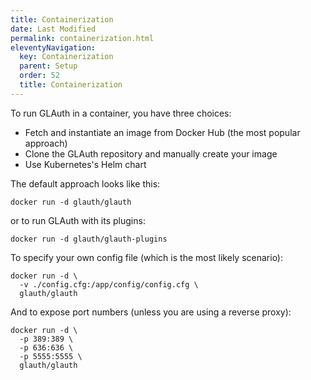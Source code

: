 ```yaml
---
title: Containerization
date: Last Modified 
permalink: containerization.html
eleventyNavigation:
  key: Containerization
  parent: Setup
  order: 52
  title: Containerization
---
```

To run GLAuth in a container, you have three choices:
- Fetch and instantiate an image from Docker Hub (the most popular approach)
- Clone the GLAuth repository and manually create your image
- Use Kubernetes's Helm chart

The default approach looks like this:

``` shell
docker run -d glauth/glauth
```

or to run GLAuth with its plugins:

``` shell
docker run -d glauth/glauth-plugins
```

To specify your own config file (which is the most likely scenario):

``` shell
docker run -d \
  -v ./config.cfg:/app/config/config.cfg \
  glauth/glauth
```

And to expose port numbers (unless you are using a reverse proxy):

``` shell
docker run -d \
  -p 389:389 \
  -p 636:636 \
  -p 5555:5555 \
  glauth/glauth
```